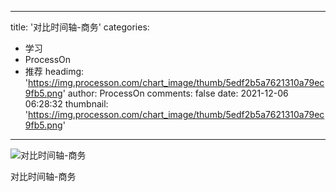 
---
title: '对比时间轴-商务'
categories: 
 - 学习
 - ProcessOn
 - 推荐
headimg: 'https://img.processon.com/chart_image/thumb/5edf2b5a7621310a79ec9fb5.png'
author: ProcessOn
comments: false
date: 2021-12-06 06:28:32
thumbnail: 'https://img.processon.com/chart_image/thumb/5edf2b5a7621310a79ec9fb5.png'
---

<div>   
<img class="thumb" alt="对比时间轴-商务" src="https://img.processon.com/chart_image/thumb/5edf2b5a7621310a79ec9fb5.png" referrerpolicy="no-referrer">
<p>对比时间轴-商务</p>  
</div>
            